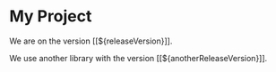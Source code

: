# My Project

We are on the version [[${releaseVersion}]].

We use another library with the version [[${anotherReleaseVersion}]].